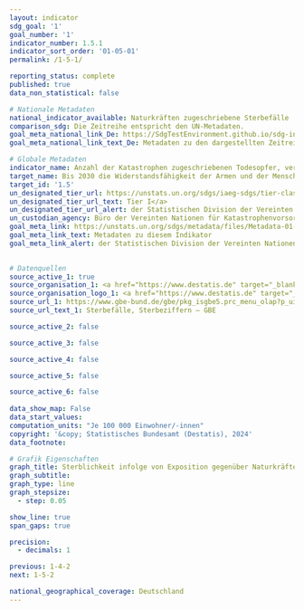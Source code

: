 ```yaml
---
layout: indicator    
sdg_goal: '1'    
goal_number: '1'    
indicator_number: 1.5.1    
indicator_sort_order: '01-05-01'    
permalink: /1-5-1/    

reporting_status: complete    
published: true    
data_non_statistical: false    

# Nationale Metadaten    
national_indicator_available: Naturkräften zugeschriebene Sterbefälle    
comparison_sdg: Die Zeitreihe entspricht den UN-Metadaten.    
goal_meta_national_link_De: https://SdgTestEnvironment.github.io/sdg-indicators/public/MetaDe/1.5.1.pdf
goal_meta_national_link_text_De: Metadaten zu den dargestellten Zeitreihen    

# Globale Metadaten    
indicator_name: Anzahl der Katastrophen zugeschriebenen Todesopfer, vermissten Personen und direkt betroffenen Personen je 100&nbsp;000 Einwohner/-innen    
target_name: Bis 2030 die Widerstandsfähigkeit der Armen und der Menschen in prekären Situationen erhöhen und ihre Exposition und Anfälligkeit gegenüber klimabedingten Extremereignissen und anderen wirtschaftlichen, sozialen und ökologischen Schocks und Katastrophen verringern    
target_id: '1.5'    
un_designated_tier_url: https://unstats.un.org/sdgs/iaeg-sdgs/tier-classification/'    
un_designated_tier_url_text: Tier I</a>    
un_designated_tier_url_alert: der Statistischen Division der Vereinten Nationen    
un_custodian_agency: Büro der Vereinten Nationen für Katastrophenvorsorge (UNDRR)    
goal_meta_link: https://unstats.un.org/sdgs/metadata/files/Metadata-01-05-01.pdf    
goal_meta_link_text: Metadaten zu diesem Indikator    
goal_meta_link_alert: der Statistischen Division der Vereinten Nationen    
    

# Datenquellen
source_active_1: true
source_organisation_1: <a href="https://www.destatis.de" target="_blank"> Statistisches Bundesamt (Destatis) </a>
source_organisation_logo_1: <a href="https://www.destatis.de" target="_blank"><img src="https://sdg-indikatoren.de/public/OrgImgDe/destatis.png" alt="Logo destatis" style="height:60px; width:148px"/></a>
source_url_1: https://www.gbe-bund.de/gbe/pkg_isgbe5.prc_menu_olap?p_uid=gast&p_aid=36812520&p_sprache=D&p_help=3&p_indnr=6&p_indsp=&p_ityp=H&p_fid=
source_url_text_1: Sterbefälle, Sterbeziffern – GBE

source_active_2: false

source_active_3: false

source_active_4: false

source_active_5: false

source_active_6: false
    
data_show_map: False    
data_start_values:     
computation_units: "Je 100 000 Einwohner/-innen"    
copyright: '&copy; Statistisches Bundesamt (Destatis), 2024'    
data_footnote:     

# Grafik Eigenschaften    
graph_title: Sterblichkeit infolge von Exposition gegenüber Naturkräften
graph_subtitle:     
graph_type: line
graph_stepsize: 
  - step: 0.05    

show_line: true
span_gaps: true

precision:
  - decimals: 1    

previous: 1-4-2    
next: 1-5-2    

national_geographical_coverage: Deutschland    
---
```


<span></span>